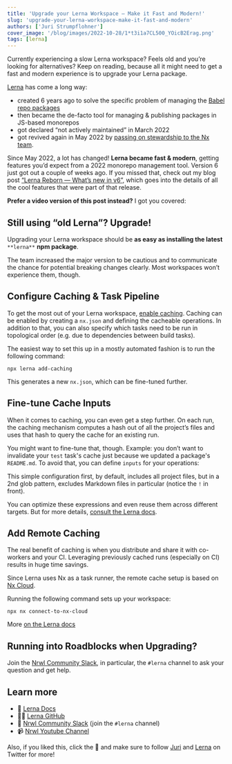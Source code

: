 ```yaml
---
title: 'Upgrade your Lerna Workspace — Make it Fast and Modern!'
slug: 'upgrade-your-lerna-workspace-make-it-fast-and-modern'
authors: ['Juri Strumpflohner']
cover_image: '/blog/images/2022-10-28/1*t3i1a7CL500_YOicB2Erag.png'
tags: [lerna]
---
```


Currently experiencing a slow Lerna workspace? Feels old and you’re looking for alternatives? Keep on reading, because all it might need to get a fast and modern experience is to upgrade your Lerna package.

[Lerna](https://lerna.js.org/) has come a long way:

- created 6 years ago to solve the specific problem of managing the [Babel repo packages](https://github.com/babel/babel)
- then became the de-facto tool for managing & publishing packages in JS-based monorepos
- got declared “not actively maintained” in March 2022
- got revived again in May 2022 by [passing on stewardship to the Nx team](https://dev.to/nrwl/lerna-is-dead-long-live-lerna-3jal).

Since May 2022, a lot has changed! **Lerna became fast & modern**, getting features you’d expect from a 2022 monorepo management tool. Version 6 just got out a couple of weeks ago. If you missed that, check out my blog post [“Lerna Reborn — What’s new in v6”](https://dev.to/nx/lerna-reborn-whats-new-in-v6-245j), which goes into the details of all the cool features that were part of that release.

**Prefer a video version of this post instead?** I got you covered:

## Still using “old Lerna”? Upgrade!

Upgrading your Lerna workspace should be **as easy as installing the latest** `**lerna**` **npm package**.

The team increased the major version to be cautious and to communicate the chance for potential breaking changes clearly. Most workspaces won’t experience them, though.

## Configure Caching & Task Pipeline

To get the most out of your Lerna workspace, [enable caching](https://lerna.js.org/docs/features/cache-tasks). Caching can be enabled by creating a `nx.json` and defining the cacheable operations. In addition to that, you can also specify which tasks need to be run in topological order (e.g. due to dependencies between build tasks).

The easiest way to set this up in a mostly automated fashion is to run the following command:

```shell
npx lerna add-caching
```

This generates a new `nx.json`, which can be fine-tuned further.

## Fine-tune Cache Inputs

When it comes to caching, you can even get a step further. On each run, the caching mechanism computes a hash out of all the project’s files and uses that hash to query the cache for an existing run.

You might want to fine-tune that, though. Example: you don’t want to invalidate your `test` task's cache just because we updated a package's `README.md`. To avoid that, you can define `inputs` for your operations:

This simple configuration first, by default, includes all project files, but in a 2nd glob pattern, excludes Markdown files in particular (notice the `!` in front).

You can optimize these expressions and even reuse them across different targets. But for more details, [consult the Lerna docs](https://lerna.js.org/docs/concepts/how-caching-works#source-code-hash-inputs).

## Add Remote Caching

The real benefit of caching is when you distribute and share it with co-workers and your CI. Leveraging previously cached runs (especially on CI) results in huge time savings.

Since Lerna uses Nx as a task runner, the remote cache setup is based on [Nx Cloud](/nx-cloud).

Running the following command sets up your workspace:

```shell
npx nx connect-to-nx-cloud
```

More [on the Lerna docs](https://lerna.js.org/docs/features/cache-tasks#distributed-computation-caching)

## Running into Roadblocks when Upgrading?

Join the [Nrwl Community Slack](https://go.nx.dev/community), in particular, the `#lerna` channel to ask your question and get help.

## Learn more

- 🧠 [Lerna Docs](https://lerna.js.org/)
- 👩‍💻 [Lerna GitHub](https://github.com/lerna/lerna)
- 💬 [Nrwl Community Slack](https://go.nx.dev/community) (join the `#lerna` channel)
- 📹 [Nrwl Youtube Channel](https://www.youtube.com/nrwl_io)


Also, if you liked this, click the 👏 and make sure to follow [Juri](https://twitter.com/juristr) and [Lerna](https://twitter.com/lernajs) on Twitter for more!
